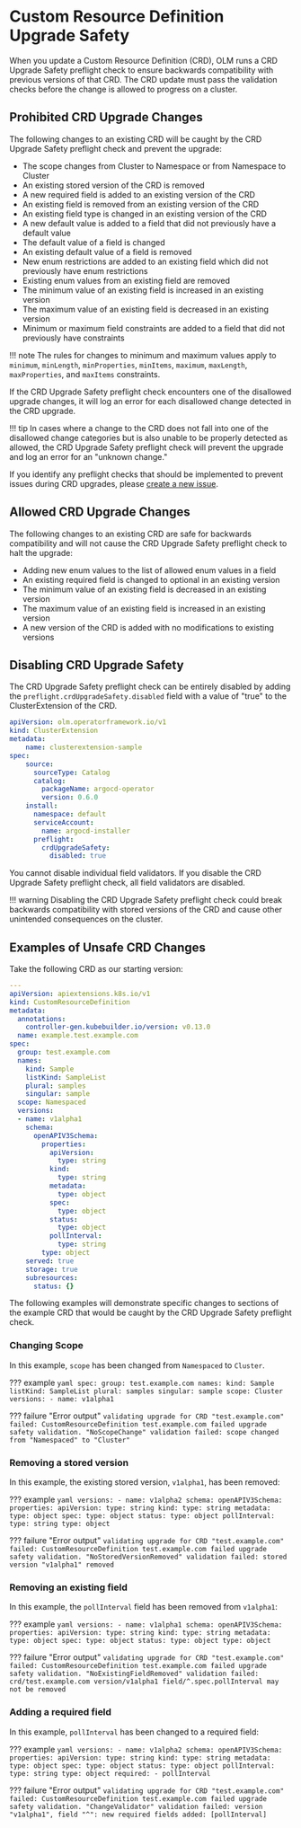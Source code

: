 # Custom Resource Definition Upgrade Safety

When you update a Custom Resource Definition (CRD), OLM runs a CRD Upgrade Safety preflight
check to ensure backwards compatibility with previous versions of that CRD. The CRD update
must pass the validation checks before the change is allowed to progress on a cluster.

## Prohibited CRD Upgrade Changes

The following changes to an existing CRD will be caught by the CRD Upgrade
Safety preflight check and prevent the upgrade:

- The scope changes from Cluster to Namespace or from Namespace to Cluster
- An existing stored version of the CRD is removed
- A new required field is added to an existing version of the CRD
- An existing field is removed from an existing version of the CRD
- An existing field type is changed in an existing version of the CRD
- A new default value is added to a field that did not previously have a default value
- The default value of a field is changed
- An existing default value of a field is removed
- New enum restrictions are added to an existing field which did not previously have enum restrictions
- Existing enum values from an existing field are removed
- The minimum value of an existing field is increased in an existing version
- The maximum value of an existing field is decreased in an existing version
- Minimum or maximum field constraints are added to a field that did not previously have constraints

!!! note
    The rules for changes to minimum and maximum values apply to `minimum`, `minLength`,
    `minProperties`, `minItems`, `maximum`, `maxLength`, `maxProperties`, and `maxItems` constraints.

If the CRD Upgrade Safety preflight check encounters one of the disallowed upgrade changes,
it will log an error for each disallowed change detected in the CRD upgrade.

!!! tip
    In cases where a change to the CRD does not fall into one of the disallowed change categories
    but is also unable to be properly detected as allowed, the CRD Upgrade Safety preflight check
    will prevent the upgrade and log an error for an "unknown change."

If you identify any preflight checks that should be implemented to prevent issues during CRD upgrades, please [create a new issue](https://github.com/operator-framework/operator-controller/issues).


## Allowed CRD Upgrade Changes

The following changes to an existing CRD are safe for backwards compatibility and will
not cause the CRD Upgrade Safety preflight check to halt the upgrade:

- Adding new enum values to the list of allowed enum values in a field
- An existing required field is changed to optional in an existing version
- The minimum value of an existing field is decreased in an existing version
- The maximum value of an existing field is increased in an existing version
- A new version of the CRD is added with no modifications to existing versions


## Disabling CRD Upgrade Safety

The CRD Upgrade Safety preflight check can be entirely disabled by adding the
`preflight.crdUpgradeSafety.disabled` field with a value of "true" to the ClusterExtension of the CRD.

```yaml
apiVersion: olm.operatorframework.io/v1
kind: ClusterExtension
metadata:
    name: clusterextension-sample
spec:
    source:
      sourceType: Catalog
      catalog:
        packageName: argocd-operator
        version: 0.6.0
    install:
      namespace: default
      serviceAccount:
        name: argocd-installer
      preflight:
        crdUpgradeSafety:
          disabled: true
```

You cannot disable individual field validators. If you disable the CRD Upgrade Safety preflight check, all field validators are disabled.

!!! warning
    Disabling the CRD Upgrade Safety preflight check could break backwards compatibility with stored
    versions of the CRD and cause other unintended consequences on the cluster.


## Examples of Unsafe CRD Changes

Take the following CRD as our starting version:

```yaml
---
apiVersion: apiextensions.k8s.io/v1
kind: CustomResourceDefinition
metadata:
  annotations:
    controller-gen.kubebuilder.io/version: v0.13.0
  name: example.test.example.com
spec:
  group: test.example.com
  names:
    kind: Sample
    listKind: SampleList
    plural: samples
    singular: sample
  scope: Namespaced
  versions:
  - name: v1alpha1
    schema:
      openAPIV3Schema:
        properties:
          apiVersion:
            type: string
          kind:
            type: string
          metadata:
            type: object
          spec:
            type: object
          status:
            type: object
          pollInterval:
            type: string
        type: object
    served: true
    storage: true
    subresources:
      status: {}
```

The following examples will demonstrate specific changes to sections of the example CRD
that would be caught by the CRD Upgrade Safety preflight check.

### Changing Scope

In this example, `scope` has been changed from `Namespaced` to `Cluster`.

??? example
    ```yaml
    spec:
      group: test.example.com
      names:
        kind: Sample
        listKind: SampleList
        plural: samples
        singular: sample
      scope: Cluster
      versions:
      - name: v1alpha1
    ```

??? failure "Error output"
    ```
    validating upgrade for CRD "test.example.com" failed: CustomResourceDefinition test.example.com failed upgrade safety validation. "NoScopeChange" validation failed: scope changed from "Namespaced" to "Cluster"
    ```

### Removing a stored version

In this example, the existing stored version, `v1alpha1`, has been removed:

??? example
    ```yaml
      versions:
      - name: v1alpha2
        schema:
          openAPIV3Schema:
            properties:
              apiVersion:
                type: string
              kind:
                type: string
              metadata:
                type: object
              spec:
                type: object
              status:
                type: object
              pollInterval:
                type: string
            type: object
    ```

??? failure "Error output"
    ```
    validating upgrade for CRD "test.example.com" failed: CustomResourceDefinition test.example.com failed upgrade safety validation. "NoStoredVersionRemoved" validation failed: stored version "v1alpha1" removed
    ```

### Removing an existing field

In this example, the `pollInterval` field has been removed from `v1alpha1`:

??? example
    ```yaml
      versions:
      - name: v1alpha1
        schema:
          openAPIV3Schema:
            properties:
              apiVersion:
                type: string
              kind:
                type: string
              metadata:
                type: object
              spec:
                type: object
              status:
                type: object
            type: object
    ```

??? failure "Error output"
    ```
    validating upgrade for CRD "test.example.com" failed: CustomResourceDefinition test.example.com failed upgrade safety validation. "NoExistingFieldRemoved" validation failed: crd/test.example.com version/v1alpha1 field/^.spec.pollInterval may not be removed
    ```

### Adding a required field

In this example, `pollInterval` has been changed to a required field:

??? example
    ```yaml
      versions:
      - name: v1alpha2
        schema:
          openAPIV3Schema:
            properties:
              apiVersion:
                type: string
              kind:
                type: string
              metadata:
                type: object
              spec:
                type: object
              status:
                type: object
              pollInterval:
                type: string
            type: object
            required:
            - pollInterval
    ```

??? failure "Error output"
    ```
    validating upgrade for CRD "test.example.com" failed: CustomResourceDefinition test.example.com failed upgrade safety validation. "ChangeValidator" validation failed: version "v1alpha1", field "^": new required fields added: [pollInterval]
    ```
